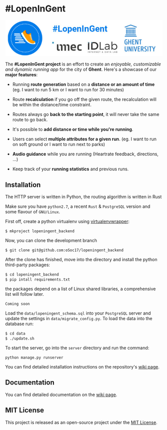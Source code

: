 # #LopenInGent
![oSoc17 #LopenInGent Banner](https://raw.githubusercontent.com/oSoc17/lopeningent_backend/develop/assets/banner.jpeg "#LopenInGent Banner")

The **#LopenInGent project** is an effort to create an *enjoyable, customizable and dynamic running app* for the city of **Ghent**. Here's a showcase of our **major features**: 

- Running **route generation** based on a **distance or an amount of time** (eg. I want to run 5 km or I want to run for 30 minutes)

- Route **recalculation** if you go off the given route, the recalculation will be within the distance/time constraint.

- Routes always go **back to the starting point**, it will never take the same route to go back.

- It's possible to **add distance or time while you're running**.

- Users can select **multiple attributes for a given run**. (eg. I want to run on soft ground or I want to run next to parks)

- **Audio guidance** while you are running (Heartrate feedback, directions, ...)

- Keep track of your **running statistics** and previous runs.

## Installation

The HTTP server is written in Python, the routing algorithm is written in Rust

Make sure you have `python2.7`,  a recent `Rust` & `PostgreSQL` version and some flavour of `GNU/Linux`.

First off, create a python virtualenv using [virtualenvwrapper](https://virtualenvwrapper.readthedocs.io):
```
$ mkproject lopeningent_backend
```

Now, you can clone the development branch
```
$ git clone git@github.com:oSoc17/lopeningent_backend
```

After the clone has finished, move into the directory and install the python third-party packages:
```
$ cd lopeningent_backend
$ pip intall requirements.txt
```

the packages depend on a list of Linux shared libraries, a comprehensive list will follow later.
```
Coming soon
```

Load the `data/lopeningent_schema.sql` into your `PostgreSQL` server and update the settings in `data/migrate_config.py`.
To load the data into the database run: 
```
$ cd data
$ ./update.sh
```

To start the server, go into the `server` directory and run the command:
```
python manage.py runserver
```

You can find detailed installation instructions on the repository's [wiki page](https://github.com/oSoc17/lopeningent_backend/wiki).

## Documentation
You can find detailed documentation on the [wiki page](https://github.com/oSoc17/lopeningent_backend/wiki).

## MIT License
This project is released as an open-source project under the [MIT License](https://github.com/oSoc17/lopeningent_backend/blob/develop/LICENSE).
